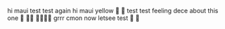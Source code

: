 hi maui
test
test again
hi maui
yellow
🤞
👀
test test
feeling dece about this one
👀
🤞🤞
🤞🤞🤞🤞
grrr
cmon now
letsee
test
👀 🤞
